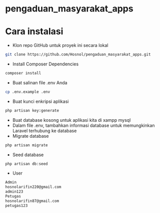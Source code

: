 # pengaduan_masyarakat_apps
# Cara instalasi
* Klon repo GitHub untuk proyek ini secara lokal
```bash
git clone https://github.com/Hosnol/pengaduan_masyarakat_apps.git
```
* Install Composer Dependencies
```bash
composer install
```
* Buat salinan file .env Anda
```bash
cp .env.example .env
```
* Buat kunci enkripsi aplikasi
```bash
php artisan key:generate
```
* Buat database kosong untuk aplikasi kita di xampp mysql
* Dalam file .env, tambahkan informasi database untuk memungkinkan Laravel terhubung ke database
* Migrate database
```bash
php artisan migrate
```
* Seed database
```bash
php artisan db:seed
```
* User
```bash
Admin
hosnolarifin220@gmail.com
admin123
Petugas
hosnolarifin87@gmail.com
petugas123
```

